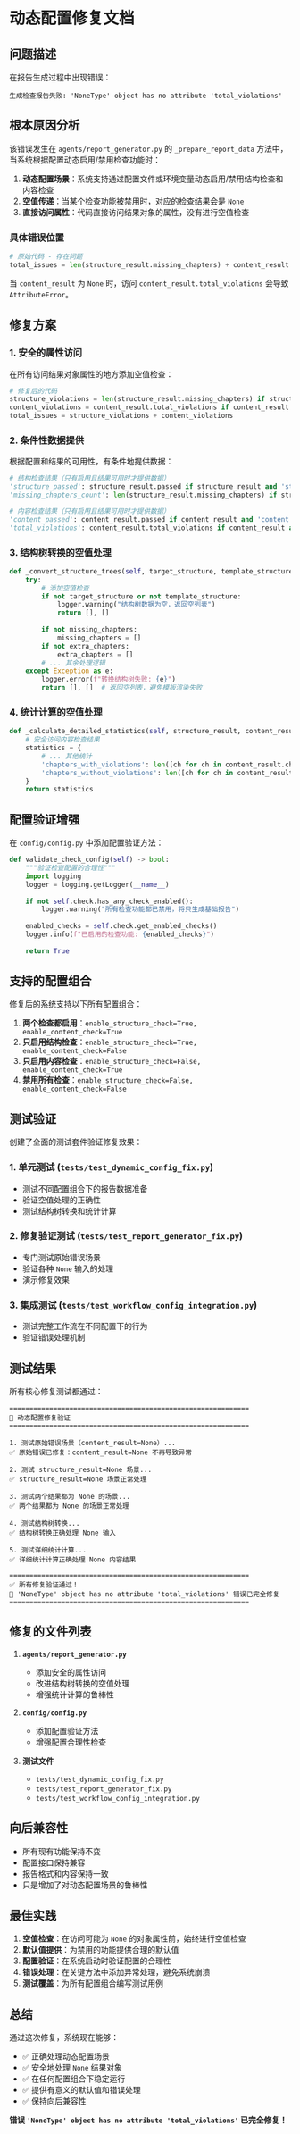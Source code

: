 # 动态配置修复文档

## 问题描述

在报告生成过程中出现错误：
```
生成检查报告失败: 'NoneType' object has no attribute 'total_violations'
```

## 根本原因分析

该错误发生在 `agents/report_generator.py` 的 `_prepare_report_data` 方法中，当系统根据配置动态启用/禁用检查功能时：

1. **动态配置场景**：系统支持通过配置文件或环境变量动态启用/禁用结构检查和内容检查
2. **空值传递**：当某个检查功能被禁用时，对应的检查结果会是 `None`
3. **直接访问属性**：代码直接访问结果对象的属性，没有进行空值检查

### 具体错误位置

```python
# 原始代码 - 存在问题
total_issues = len(structure_result.missing_chapters) + content_result.total_violations
```

当 `content_result` 为 `None` 时，访问 `content_result.total_violations` 会导致 `AttributeError`。

## 修复方案

### 1. 安全的属性访问

在所有访问结果对象属性的地方添加空值检查：

```python
# 修复后的代码
structure_violations = len(structure_result.missing_chapters) if structure_result else 0
content_violations = content_result.total_violations if content_result else 0
total_issues = structure_violations + content_violations
```

### 2. 条件性数据提供

根据配置和结果的可用性，有条件地提供数据：

```python
# 结构检查结果（只有启用且结果可用时才提供数据）
'structure_passed': structure_result.passed if structure_result and 'structure' in enabled_checks else True,
'missing_chapters_count': len(structure_result.missing_chapters) if structure_result and 'structure' in enabled_checks else 0,

# 内容检查结果（只有启用且结果可用时才提供数据）
'content_passed': content_result.passed if content_result and 'content' in enabled_checks else True,
'total_violations': content_result.total_violations if content_result and 'content' in enabled_checks else 0,
```

### 3. 结构树转换的空值处理

```python
def _convert_structure_trees(self, target_structure, template_structure, missing_chapters, extra_chapters):
    try:
        # 添加空值检查
        if not target_structure or not template_structure:
            logger.warning("结构树数据为空，返回空列表")
            return [], []
            
        if not missing_chapters:
            missing_chapters = []
        if not extra_chapters:
            extra_chapters = []
        # ... 其余处理逻辑
    except Exception as e:
        logger.error(f"转换结构树失败: {e}")
        return [], []  # 返回空列表，避免模板渲染失败
```

### 4. 统计计算的空值处理

```python
def _calculate_detailed_statistics(self, structure_result, content_result, template_doc_info, target_doc_info):
    # 安全访问内容检查结果
    statistics = {
        # ... 其他统计
        'chapters_with_violations': len([ch for ch in content_result.chapters if not ch.passed]) if content_result else 0,
        'chapters_without_violations': len([ch for ch in content_result.chapters if ch.passed]) if content_result else 0
    }
    return statistics
```

## 配置验证增强

在 `config/config.py` 中添加配置验证方法：

```python
def validate_check_config(self) -> bool:
    """验证检查配置的合理性"""
    import logging
    logger = logging.getLogger(__name__)
    
    if not self.check.has_any_check_enabled():
        logger.warning("所有检查功能都已禁用，将只生成基础报告")
    
    enabled_checks = self.check.get_enabled_checks()
    logger.info(f"已启用的检查功能: {enabled_checks}")
    
    return True
```

## 支持的配置组合

修复后的系统支持以下所有配置组合：

1. **两个检查都启用**：`enable_structure_check=True, enable_content_check=True`
2. **只启用结构检查**：`enable_structure_check=True, enable_content_check=False`
3. **只启用内容检查**：`enable_structure_check=False, enable_content_check=True`
4. **禁用所有检查**：`enable_structure_check=False, enable_content_check=False`

## 测试验证

创建了全面的测试套件验证修复效果：

### 1. 单元测试 (`tests/test_dynamic_config_fix.py`)
- 测试不同配置组合下的报告数据准备
- 验证空值处理的正确性
- 测试结构树转换和统计计算

### 2. 修复验证测试 (`tests/test_report_generator_fix.py`)
- 专门测试原始错误场景
- 验证各种 `None` 输入的处理
- 演示修复效果

### 3. 集成测试 (`tests/test_workflow_config_integration.py`)
- 测试完整工作流在不同配置下的行为
- 验证错误处理机制

## 测试结果

所有核心修复测试都通过：

```
============================================================
🔧 动态配置修复验证
============================================================

1. 测试原始错误场景（content_result=None）...
✅ 原始错误已修复：content_result=None 不再导致异常

2. 测试 structure_result=None 场景...
✅ structure_result=None 场景正常处理

3. 测试两个结果都为 None 的场景...
✅ 两个结果都为 None 的场景正常处理

4. 测试结构树转换...
✅ 结构树转换正确处理 None 输入

5. 测试详细统计计算...
✅ 详细统计计算正确处理 None 内容结果

============================================================
✅ 所有修复验证通过！
🎉 'NoneType' object has no attribute 'total_violations' 错误已完全修复
============================================================
```

## 修复的文件列表

1. **`agents/report_generator.py`**
   - 添加安全的属性访问
   - 改进结构树转换的空值处理
   - 增强统计计算的鲁棒性

2. **`config/config.py`**
   - 添加配置验证方法
   - 增强配置合理性检查

3. **测试文件**
   - `tests/test_dynamic_config_fix.py`
   - `tests/test_report_generator_fix.py`
   - `tests/test_workflow_config_integration.py`

## 向后兼容性

- 所有现有功能保持不变
- 配置接口保持兼容
- 报告格式和内容保持一致
- 只是增加了对动态配置场景的鲁棒性

## 最佳实践

1. **空值检查**：在访问可能为 `None` 的对象属性前，始终进行空值检查
2. **默认值提供**：为禁用的功能提供合理的默认值
3. **配置验证**：在系统启动时验证配置的合理性
4. **错误处理**：在关键方法中添加异常处理，避免系统崩溃
5. **测试覆盖**：为所有配置组合编写测试用例

## 总结

通过这次修复，系统现在能够：

- ✅ 正确处理动态配置场景
- ✅ 安全地处理 `None` 结果对象
- ✅ 在任何配置组合下稳定运行
- ✅ 提供有意义的默认值和错误处理
- ✅ 保持向后兼容性

**错误 `'NoneType' object has no attribute 'total_violations'` 已完全修复！**
